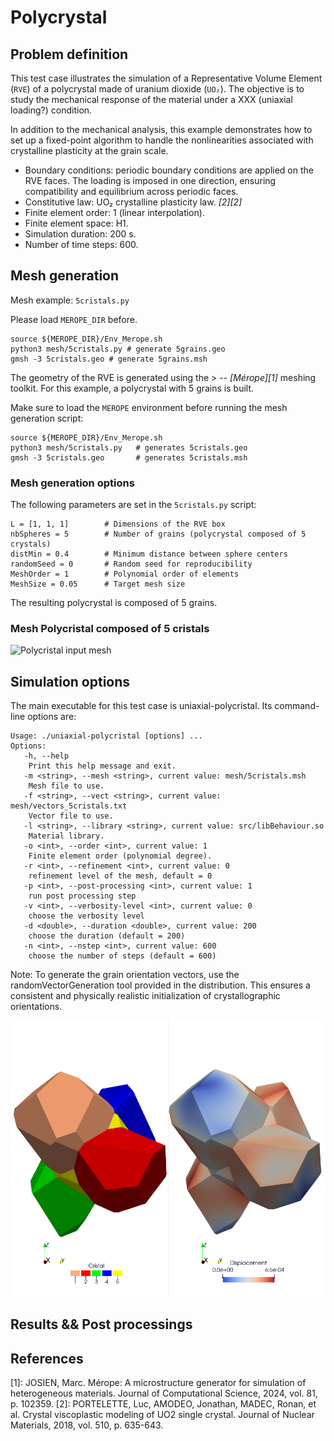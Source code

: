 # Polycrystal

## Problem definition

This test case illustrates the simulation of a Representative Volume Element (`RVE`) of a polycrystal made of uranium dioxide (`UO₂`). The objective is to study the mechanical response of the material under a XXX (uniaxial loading?) condition.

In addition to the mechanical analysis, this example demonstrates how to set up a fixed-point algorithm to handle the nonlinearities associated with crystalline plasticity at the grain scale.

- Boundary conditions: periodic boundary conditions are applied on the RVE faces. The loading is imposed in one direction, ensuring compatibility and equilibrium across periodic faces.
- Constitutive law: UO₂ crystalline plasticity law. <cite>[2][2]</cite>
- Finite element order: 1 (linear interpolation).
- Finite element space: H1.
- Simulation duration: 200 s.
- Number of time steps: 600.

## Mesh generation

Mesh example: `5cristals.py`

Please load `MEROPE_DIR` before.

```
source ${MEROPE_DIR}/Env_Merope.sh
python3 mesh/5cristals.py # generate 5grains.geo
gmsh -3 5cristals.geo # generate 5grains.msh
```

The geometry of the RVE is generated using the > -- <cite>[Mérope][1]</cite> meshing toolkit. For this example, a polycrystal with 5 grains is built.

Make sure to load the `MEROPE` environment before running the mesh generation script:

```
source ${MEROPE_DIR}/Env_Merope.sh
python3 mesh/5cristals.py   # generates 5cristals.geo
gmsh -3 5cristals.geo       # generates 5cristals.msh
```

### Mesh generation options

The following parameters are set in the `5cristals.py` script:

```
L = [1, 1, 1]        # Dimensions of the RVE box
nbSpheres = 5        # Number of grains (polycrystal composed of 5 crystals)
distMin = 0.4        # Minimum distance between sphere centers
randomSeed = 0       # Random seed for reproducibility
MeshOrder = 1        # Polynomial order of elements
MeshSize = 0.05      # Target mesh size
```

The resulting polycrystal is composed of 5 grains.

### Mesh Polycristal composed of 5 cristals

![Polycristal input mesh](doc/5cristalsGmsh.png.png)


## Simulation options


The main executable for this test case is uniaxial-polycristal. Its command-line options are:

```
Usage: ./uniaxial-polycristal [options] ...
Options:
   -h, --help
	Print this help message and exit.
   -m <string>, --mesh <string>, current value: mesh/5cristals.msh
	Mesh file to use.
   -f <string>, --vect <string>, current value: mesh/vectors_5cristals.txt
	Vector file to use.
   -l <string>, --library <string>, current value: src/libBehaviour.so
	Material library.
   -o <int>, --order <int>, current value: 1
	Finite element order (polynomial degree).
   -r <int>, --refinement <int>, current value: 0
	refinement level of the mesh, default = 0
   -p <int>, --post-processing <int>, current value: 1
	run post processing step
   -v <int>, --verbosity-level <int>, current value: 0
	choose the verbosity level
   -d <double>, --duration <double>, current value: 200
	choose the duration (default = 200)
   -n <int>, --nstep <int>, current value: 600
	choose the number of steps (default = 600)
```

Note: To generate the grain orientation vectors, use the randomVectorGeneration tool provided in the distribution. This ensures a consistent and physically realistic initialization of crystallographic orientations.

![RVE of Polycristal of UO2 with 5 cristals](doc/5cristals.png)

## Results && Post processings

## References

[1]: JOSIEN, Marc. Mérope: A microstructure generator for simulation of heterogeneous materials. Journal of Computational Science, 2024, vol. 81, p. 102359.
[2]: PORTELETTE, Luc, AMODEO, Jonathan, MADEC, Ronan, et al. Crystal viscoplastic modeling of UO2 single crystal. Journal of Nuclear Materials, 2018, vol. 510, p. 635-643.
